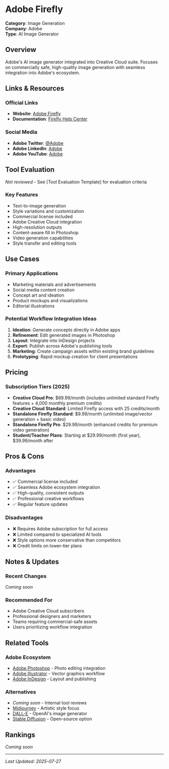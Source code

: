# Adobe Firefly

**Category**: Image Generation  
**Company**: Adobe  
**Type**: AI Image Generator  

## Overview

Adobe's AI image generator integrated into Creative Cloud suite. Focuses on commercially safe, high-quality image generation with seamless integration into Adobe's ecosystem.

## Links & Resources

### Official Links
- **Website**: [Adobe Firefly](https://www.adobe.com/products/firefly.html)
- **Documentation**: [Firefly Help Center](https://helpx.adobe.com/firefly.html)

### Social Media
- **Adobe Twitter**: [@Adobe](https://twitter.com/Adobe)
- **Adobe LinkedIn**: [Adobe](https://www.linkedin.com/company/adobe/)
- **Adobe YouTube**: [Adobe](https://www.youtube.com/user/Adobe)

## Tool Evaluation

*Not reviewed* - See [Tool Evaluation Template] for evaluation criteria

### Key Features
- Text-to-image generation
- Style variations and customization
- Commercial license included
- Adobe Creative Cloud integration
- High-resolution outputs
- Content-aware fill in Photoshop
- Video generation capabilities
- Style transfer and editing tools

## Use Cases

### Primary Applications
- Marketing materials and advertisements
- Social media content creation
- Concept art and ideation
- Product mockups and visualizations
- Editorial illustrations

### Potential Workflow Integration Ideas
1. **Ideation**: Generate concepts directly in Adobe apps
2. **Refinement**: Edit generated images in Photoshop
3. **Layout**: Integrate into InDesign projects
4. **Export**: Publish across Adobe's publishing tools
5. **Marketing**: Create campaign assets within existing brand guidelines
6. **Prototyping**: Rapid mockup creation for client presentations

## Pricing

### Subscription Tiers (2025)
- **Creative Cloud Pro**: $69.99/month (includes unlimited standard Firefly features + 4,000 monthly premium credits)
- **Creative Cloud Standard**: Limited Firefly access with 25 credits/month
- **Standalone Firefly Standard**: $9.99/month (unlimited image/vector generation + basic video)
- **Standalone Firefly Pro**: $29.99/month (enhanced credits for premium video generation)
- **Student/Teacher Plans**: Starting at $29.99/month (first year), $39.99/month after

## Pros & Cons

### Advantages
- ✅ Commercial license included
- ✅ Seamless Adobe ecosystem integration
- ✅ High-quality, consistent outputs
- ✅ Professional creative workflows
- ✅ Regular feature updates

### Disadvantages
- ❌ Requires Adobe subscription for full access
- ❌ Limited compared to specialized AI tools
- ❌ Style options more conservative than competitors
- ❌ Credit limits on lower-tier plans

## Notes & Updates

### Recent Changes
*Coming soon*

### Recommended For
- Adobe Creative Cloud subscribers
- Professional designers and marketers
- Teams requiring commercial-safe assets
- Users prioritizing workflow integration

## Related Tools

### Adobe Ecosystem
- [Adobe Photoshop](https://www.adobe.com/products/photoshop.html) - Photo editing integration
- [Adobe Illustrator](https://www.adobe.com/products/illustrator.html) - Vector graphics workflow
- [Adobe InDesign](https://www.adobe.com/products/indesign.html) - Layout and publishing

### Alternatives
- *Coming soon* - Internal tool reviews
- [Midjourney](https://midjourney.com) - Artistic style focus
- [DALL-E](https://openai.com/dall-e-3) - OpenAI's image generator
- [Stable Diffusion](https://stability.ai/stablediffusion) - Open-source option

## Rankings

*Coming soon*

---

*Last Updated: 2025-07-27*